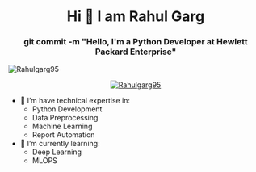 <h1 align="center"> Hi 👋 I am Rahul Garg </h1>

<h3 align="center">git commit -m "Hello, I'm a Python Developer at Hewlett Packard Enterprise"</h3>

<p align="left"> <img src="https://komarev.com/ghpvc/?username=Rahulgarg95&label=Profile%20views&color=0e75b6&style=flat" alt="Rahulgarg95" /> </p>

<p align="center"> <a href="https://github.com/ryo-ma/github-profile-trophy"><img src="https://github-profile-trophy.vercel.app/?username=Rahulgarg95" alt="Rahulgarg95" /></a> </p>

- 🔭 I’m have technical expertise in:
  * Python Development
  * Data Preprocessing
  * Machine Learning
  * Report Automation
- 🌱 I’m currently learning:
  * Deep Learning
  * MLOPS
<!--
**Rahulgarg95/Rahulgarg95** is a ✨ _special_ ✨ repository because its `README.md` (this file) appears on your GitHub profile.

Here are some ideas to get you started:

- 🔭 I’m currently working on ...
- 🌱 I’m currently learning ...
- 👯 I’m looking to collaborate on ...
- 🤔 I’m looking for help with ...
- 💬 Ask me about ...
- 📫 How to reach me: ...
- 😄 Pronouns: ...
- ⚡ Fun fact: ...
-->
